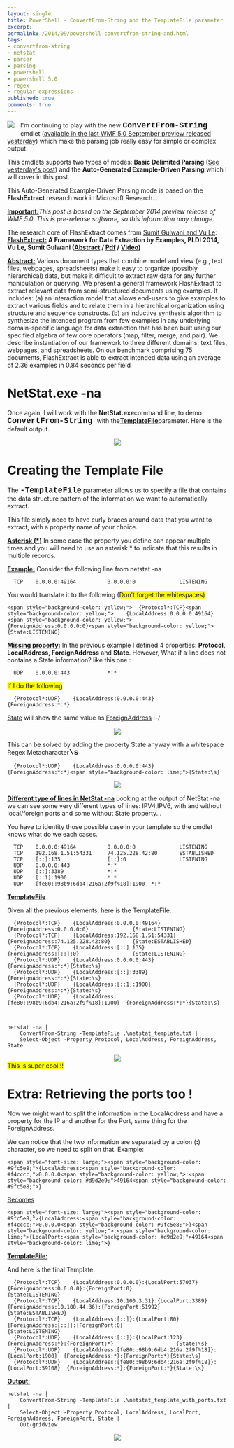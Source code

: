 ```yaml
---
layout: single
title: PowerShell - ConvertFrom-String and the TemplateFile parameter
excerpt: 
permalink: /2014/09/powershell-convertfrom-string-and.html
tags: 
- convertfrom-string
- netstat
- parser
- parsing
- powershell
- powershell 5.0
- regex
- regular expressions
published: true
comments: true
---
```


 
 <a href="{{ site.url }}/images/2014/20140906_PowerShell_-_ConvertFrom-String_and_the_TemplateFile_parameter/2014-09-04_20-28-34__43357578__-144x125.png" imageanchor="1" style="clear: left; float: left; margin-bottom: 1em; margin-right: 1em;"><img border="0" src="{{ site.url }}/images/2014/20140906_PowerShell_-_ConvertFrom-String_and_the_TemplateFile_parameter/2014-09-04_20-28-34__43357578__-144x125.png" /></a>I'm continuing to play with the new <b><span style="font-family: Courier New, Courier, monospace; font-size: large;">ConvertFrom-String</b> cmdlet (<a href="http://blogs.msdn.com/b/powershell/archive/2014/09/04/windows-management-framework-5-0-preview-september-2014-is-now-available.aspx" target="_blank">available in the last WMF 5.0 September preview released yesterday</a>) which make the parsing job really easy for simple or complex output.

This cmdlets supports two types of modes: <b>Basic Delimited Parsing</b> (<a href="{{ site.url }}/2014/09/powershell-playing-with-new-convertfrom.html" target="_blank">See yesterday's post</a>) and the <b>Auto-Generated Example-Driven Parsing</b> which I will cover in this post.

This Auto-Generated Example-Driven Parsing mode is based on the <b>FlashExtract</b> research work in Microsoft Research...

<b><u>Important:</u></b><i>This post is based on the September 2014 preview release of WMF 5.0. This is pre-release software, so this information may change.</i>

The research core of FlashExtract comes from <a href="http://research.microsoft.com/en-us/um/people/sumitg/publications.html" target="_blank">Sumit Gulwani and Vu Le</a>:
<b><u>FlashExtract:</u> A Framework for Data Extraction by Examples, PLDI 2014, Vu Le, Sumit Gulwani (<a href="http://research.microsoft.com/en-us/um/people/sumitg/pubs/pldi14-flashextract-abs.html" target="_blank">Abstract</a> / <a href="http://research.microsoft.com/en-us/um/people/sumitg/pubs/pldi14-flashextract.pdf" target="_blank">Pdf</a> / <a href="http://research.microsoft.com/en-us/um/people/sumitg/pubs/FlashM-TextFile.avi" target="_blank">Video</a>)</b>

<div class="bq4"><b><u>Abstract:</u></b> Various document types that combine model and view (e.g., text files, webpages, spreadsheets) make it easy to organize (possibly hierarchical) data, but make it difficult to extract raw data for any further manipulation or querying. We present a general framework FlashExtract to extract relevant data from semi-structured documents using examples. It includes: (a) an interaction model that allows end-users to give examples to extract various fields and to relate them in a hierarchical organization using structure and sequence constructs. (b) an inductive synthesis algorithm to synthesize the intended program from few examples in any underlying domain-specific language for data extraction that has been built using our specified algebra of few core operators (map, filter, merge, and pair). We describe instantiation of our framework to three different domains: text files, webpages, and spreadsheets. On our benchmark comprising 75 documents, FlashExtract is able to extract intended data using an average of 2.36 examples in 0.84 seconds per field </div>

# NetStat.exe -na

Once again, I will work with the <b>NetStat.exe</b>command line, to demo <b><span style="font-family: Courier New, Courier, monospace; font-size: large;">ConvertFrom-String </b>with the<b style="text-decoration: underline;">TemplateFile</b>parameter. Here is the default output.

<div class="separator" style="clear: both; text-align: center;"><a href="{{ site.url }}/images/2014/20140906_PowerShell_-_ConvertFrom-String_and_the_TemplateFile_parameter/2014-09-06_2-50-01__1141328320__-692x832.png" imageanchor="1" style="margin-left: 1em; margin-right: 1em;"><img border="0" src="{{ site.url }}/images/2014/20140906_PowerShell_-_ConvertFrom-String_and_the_TemplateFile_parameter/2014-09-06_2-50-01__1141328320__-692x832.png" /></a></div>
<div class="separator" style="clear: both; text-align: center;"></div>

# Creating the Template File

The <b><span style="font-family: Courier New, Courier, monospace; font-size: large;">-TemplateFile</b> parameter allows us to specify a file that contains the data structure pattern of the information we want to automatically extract.

This file simply need to have curly braces around data that you want to extract, with a property name of your choice.

<b><u>Asterisk (*)</u></b>
In some case the property you define can appear multiple times and you will need to use an asterisk * to indicate that this results in multiple records.

<b><u>Example:</u></b>
Consider the following line from netstat -na


```
  TCP    0.0.0.0:49164          0.0.0.0:0              LISTENING
```
<div>
</div>You would translate it to the following (<span style="background-color: yellow;">Don't forget the whitespaces)


```
<span style="background-color: yellow;">  {Protocol*:TCP}<span style="background-color: yellow;">    {LocalAddress:0.0.0.0:49164}<span style="background-color: yellow;">          {ForeignAddress:0.0.0.0:0}<span style="background-color: yellow;">              {State:LISTENING}
```


<u><b>Missing property:</b></u>
In the previous example I defined 4 properties: <b>Protocol, LocalAddress, ForeignAddress</b> and <b>State</b>.
However, What if a line does not contains a State information? like this one :


```
  UDP    0.0.0.0:443            *:*
```
<div>
</div>If I do the following

```
  {Protocol*:UDP}    {LocalAddress:0.0.0.0:443}          {ForeignAddress:*:*}
```

<u>State</u> will show the same value as <u>ForeignAddress</u> :-/

<div class="separator" style="clear: both; text-align: center;"><a href="{{ site.url }}/images/2014/20140906_PowerShell_-_ConvertFrom-String_and_the_TemplateFile_parameter/2014-09-06_3-15-20__587262349__-449x460.png" imageanchor="1" style="margin-left: 1em; margin-right: 1em;"><img border="0" src="{{ site.url }}/images/2014/20140906_PowerShell_-_ConvertFrom-String_and_the_TemplateFile_parameter/2014-09-06_3-15-20__587262349__-449x460.png" /></a></div>

This can be solved by adding the property State anyway with a whitespace Regex Metacharacter<b><span style="font-family: Courier New, Courier, monospace; font-size: large;">\s</b>

```
  {Protocol*:UDP}    {LocalAddress:0.0.0.0:443}            {ForeignAddress:*:*}<span style="background-color: lime;">{State:\s}
```


<div class="separator" style="clear: both; text-align: center;"><a href="{{ site.url }}/images/2014/20140906_PowerShell_-_ConvertFrom-String_and_the_TemplateFile_parameter/2014-09-06_3-17-47__311027146__-433x554.png" imageanchor="1" style="margin-left: 1em; margin-right: 1em;"><img border="0" src="{{ site.url }}/images/2014/20140906_PowerShell_-_ConvertFrom-String_and_the_TemplateFile_parameter/2014-09-06_3-17-47__311027146__-433x554.png" /></a></div>


<b><u>Different type of lines in NetStat -na</u></b>
Looking at the output of NetStat -na we can see some very different types of lines:
IPV4,IPV6, with and without local/foreign ports and some without State property...

You have to identity those possible case in your template so the cmdlet knows what do we each cases.


```
  TCP    0.0.0.0:49164          0.0.0.0:0              LISTENING
  TCP    192.168.1.51:54331     74.125.228.42:80       ESTABLISHED
  TCP    [::]:135               [::]:0                 LISTENING
  UDP    0.0.0.0:443            *:*
  UDP    [::]:3389              *:*
  UDP    [::1]:1900             *:*
  UDP    [fe80::98b9:6db4:216a:2f9f%18]:1900  *:*

```


<b><u>TemplateFile</u></b>

Given all the previous elements, here is the TemplateFile:



```
  {Protocol*:TCP}    {LocalAddress:0.0.0.0:49164}          {ForeignAddress:0.0.0.0:0}              {State:LISTENING}
  {Protocol*:TCP}    {LocalAddress:192.168.1.51:54331}     {ForeignAddress:74.125.228.42:80}       {State:ESTABLISHED}
  {Protocol*:TCP}    {LocalAddress:[::]:135}               {ForeignAddress:[::]:0}                 {State:LISTENING}
  {Protocol*:UDP}    {LocalAddress:0.0.0.0:443}            {ForeignAddress:*:*}{State:\s}
  {Protocol*:UDP}    {LocalAddress:[::]:3389}              {ForeignAddress:*:*}{State:\s}
  {Protocol*:UDP}    {LocalAddress:[::1]:1900}              {ForeignAddress:*:*}{State:\s}
  {Protocol*:UDP}    {LocalAddress:[fe80::98b9:6db4:216a:2f9f%18]:1900}  {ForeignAddress:*:*}{State:\s}

```

```


```
```
netstat -na |
    ConvertFrom-String -TemplateFile .\netstat_template.txt |
    Select-Object -Property Protocol, LocalAddress, ForeignAddress, State

```
<div>
</div><div class="separator" style="clear: both; text-align: center;"><a href="{{ site.url }}/images/2014/20140906_PowerShell_-_ConvertFrom-String_and_the_TemplateFile_parameter/2014-09-06_3-20-15__461307832__-692x634.png" imageanchor="1" style="margin-left: 1em; margin-right: 1em;"><img border="0" src="{{ site.url }}/images/2014/20140906_PowerShell_-_ConvertFrom-String_and_the_TemplateFile_parameter/2014-09-06_3-20-15__461307832__-692x634.png" /></a></div>
<div class="separator" style="clear: both; text-align: center;"></div>This is super cool !!


# Extra: Retrieving the ports too !

Now we might want to split the information in the LocalAddress and have a property for the IP and another for the Port, same thing for the ForeignAddress.

We can notice that the two information are separated by a colon (<b>:</b>) character, so we need to split on that. Example:


```
<span style="font-size: large;"><span style="background-color: #9fc5e8;">{LocalAddress:<span style="background-color: #f4cccc;">0.0.0.0<span style="background-color: yellow;">:<span style="background-color: #d9d2e9;">49164<span style="background-color: #9fc5e8;">}
```

<u>Becomes</u>


```
<span style="font-size: large;"><span style="background-color: #9fc5e8;">{LocalAddress:<span style="background-color: #f4cccc;">0.0.0.0<span style="background-color: #9fc5e8;">}<span style="background-color: yellow;">:<span style="background-color: lime;">{LocalPort:<span style="background-color: #d9d2e9;">49164<span style="background-color: lime;">}
```

<b><u>TemplateFile:</u></b>

And here is the final Template.


```
  {Protocol*:TCP}    {LocalAddress:0.0.0.0}:{LocalPort:57037}          {ForeignAddress:0.0.0.0}:{ForeignPort:0}              {State:LISTENING}
  {Protocol*:TCP}    {LocalAddress:10.100.3.31}:{LocalPort:3389}       {ForeignAddress:10.100.44.36}:{ForeignPort:51992}     {State:ESTABLISHED}
  {Protocol*:TCP}    {LocalAddress:[::]}:{LocalPort:80}                {ForeignAddress:[::]}:{ForeignPort:0}                 {State:LISTENING}
  {Protocol*:UDP}    {LocalAddress:[::]}:{LocalPort:123}               {ForeignAddress:*}:{ForeignPort:*}                    {State:\s}
  {Protocol*:UDP}    {LocalAddress:[fe80::98b9:6db4:216a:2f9f%18]}:{LocalPort:1900}  {ForeignAddress:*}:{ForeignPort:*}{State:\s}
  {Protocol*:UDP}    {LocalAddress:[fe80::98b9:6db4:216a:2f9f%18]}:{LocalPort:59108}  {ForeignAddress:*}:{ForeignPort:*}{State:\s}

```


<b><u>Output:</u></b>

```
netstat -na |
    ConvertFrom-String -TemplateFile .\netstat_template_with_ports.txt |
    Select-Object -Property Protocol, LocalAddress, LocalPort, ForeignAddress, ForeignPort, State |
    Out-gridview
```

<div class="separator" style="clear: both; text-align: center;"><a href="{{ site.url }}/images/2014/20140906_PowerShell_-_ConvertFrom-String_and_the_TemplateFile_parameter/2014-09-06_3-23-30__1662940095__-513x813.png" imageanchor="1" style="margin-left: 1em; margin-right: 1em;"><img border="0" src="{{ site.url }}/images/2014/20140906_PowerShell_-_ConvertFrom-String_and_the_TemplateFile_parameter/2014-09-06_3-23-30__1662940095__-513x813.png" /></a></div>
<div class="separator" style="clear: both; text-align: center;"></div>

